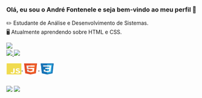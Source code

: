 ### Olá, eu sou o André Fontenele e seja bem-vindo ao meu perfil 👋

✏️ Estudante de Análise e Desenvolvimento de Sistemas.
<br>
🖥️ Atualmente aprendendo sobre HTML e CSS.

<div>
  <a href="https://beacons.ai/andredfontenele">
  <img src="https://komarev.com/ghpvc/?username=andredfontenele&style=for-the-badge">
<br>
  <img height="180em" src="https://github-readme-stats.vercel.app/api?username=andredfontenele&show_icons=false&theme=dark&_all_commits=true&count_private=true"/>
  <img height="180em" src="https://github-readme-stats.vercel.app/api/top-langs/?username=andredfontenele&layout=compact&langs_count=16&theme=dark"/>
</div>
  
<div style="display: inline_block"><br>
  <img align="center" alt="Andre-Js" height="30" width="40" src="https://raw.githubusercontent.com/devicons/devicon/master/icons/javascript/javascript-plain.svg">
  <img align="center" alt="Andre-HTML" height="30" width="40" src="https://raw.githubusercontent.com/devicons/devicon/master/icons/html5/html5-original.svg">
  <img align="center" alt="Andre-CSS" height="30" width="40" src="https://raw.githubusercontent.com/devicons/devicon/master/icons/css3/css3-original.svg">
</div>
  
 ##
 <div>
  <a href = "mailto:andrefonteneledev@gmail.com"><img src="https://img.shields.io/badge/Gmail-D14836?style=for-the-badge&logo=gmail&logoColor=white" target="_blank"></a>
  <a href="www.linkedin.com/in/andreluizfontenele/" target="_blank"><img src="https://img.shields.io/badge/-LinkedIn-%230077B5?style=for-the-badge&logo=linkedin&logoColor=white" target="_blank"></a>
 </div>
